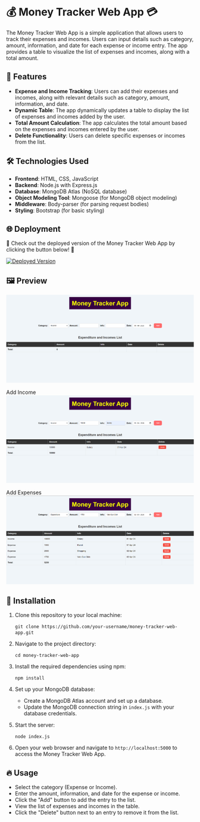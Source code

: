 # 💰 Money Tracker Web App 💳

The Money Tracker Web App is a simple application that allows users to track their expenses and incomes. Users can input details such as category, amount, information, and date for each expense or income entry. The app provides a table to visualize the list of expenses and incomes, along with a total amount.

## 🚀 Features

- **Expense and Income Tracking**: Users can add their expenses and incomes, along with relevant details such as category, amount, information, and date.
- **Dynamic Table**: The app dynamically updates a table to display the list of expenses and incomes added by the user.
- **Total Amount Calculation**: The app calculates the total amount based on the expenses and incomes entered by the user.
- **Delete Functionality**: Users can delete specific expenses or incomes from the list.

## 🛠️ Technologies Used

- **Frontend**: HTML, CSS, JavaScript
- **Backend**: Node.js with Express.js
- **Database**: MongoDB Atlas (NoSQL database)
- **Object Modeling Tool**: Mongoose (for MongoDB object modeling)
- **Middleware**: Body-parser (for parsing request bodies)
- **Styling**: Bootstrap (for basic styling)

## 🌐 Deployment

🚀 Check out the deployed version of the Money Tracker Web App by clicking the button below! 🌟

[![Deployed Version](https://img.shields.io/badge/Money%20Tracker%20Web%20App-purple.svg)](https://money-tracker-webpage.onrender.com/)

## 🖼️ Preview

![Screenshot](public/screenshots/Screenshot%202024-04-09%20121739.png)

Add Income 
![Screenshot 1](public/screenshots/Screenshot%202024-04-09%20121824.png)

Add Expenses
![Screenshot 2](public/screenshots/Screenshot%202024-04-09%20122401.png)

## 🚀 Installation

1. Clone this repository to your local machine:

    ```
    git clone https://github.com/your-username/money-tracker-web-app.git
    ```

2. Navigate to the project directory:

    ```
    cd money-tracker-web-app
    ```

3. Install the required dependencies using npm:

    ```
    npm install
    ```

4. Set up your MongoDB database:
   
   - Create a MongoDB Atlas account and set up a database.
   - Update the MongoDB connection string in `index.js` with your database credentials.

5. Start the server:

    ```
    node index.js
    ```

6. Open your web browser and navigate to `http://localhost:5000` to access the Money Tracker Web App.

## 🔥 Usage

- Select the category (Expense or Income).
- Enter the amount, information, and date for the expense or income.
- Click the "Add" button to add the entry to the list.
- View the list of expenses and incomes in the table.
- Click the "Delete" button next to an entry to remove it from the list.
